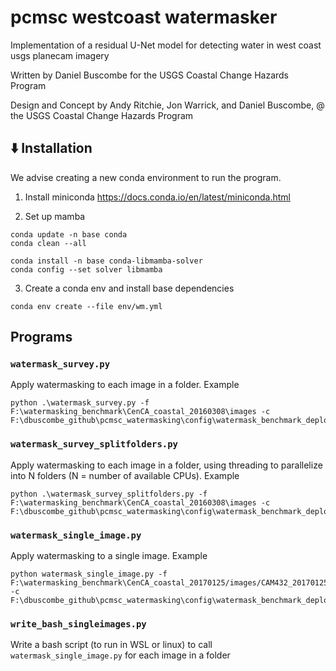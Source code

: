 # pcmsc westcoast watermasker
Implementation of a residual U-Net model for detecting water in west coast usgs planecam imagery

Written by Daniel Buscombe for the USGS Coastal Change Hazards Program

Design and Concept by Andy Ritchie, Jon Warrick, and Daniel Buscombe, @ the USGS Coastal Change Hazards Program

## ⬇️ Installation

We advise creating a new conda environment to run the program.


1. Install miniconda
https://docs.conda.io/en/latest/miniconda.html

2. Set up mamba

```
conda update -n base conda
conda clean --all
```

```
conda install -n base conda-libmamba-solver
conda config --set solver libmamba
```

3. Create a conda env and install base dependencies

```
conda env create --file env/wm.yml
```


## Programs

### `watermask_survey.py`

Apply watermasking to each image in a folder. Example

```
python .\watermask_survey.py -f F:\watermasking_benchmark\CenCA_coastal_20160308\images -c F:\dbuscombe_github\pcmsc_watermasking\config\watermask_benchmark_deploy_v2.json
```


### `watermask_survey_splitfolders.py`

Apply watermasking to each image in a folder, using threading to parallelize into N folders (N = number of available CPUs). Example

```
python .\watermask_survey_splitfolders.py -f F:\watermasking_benchmark\CenCA_coastal_20160308\images -c F:\dbuscombe_github\pcmsc_watermasking\config\watermask_benchmark_deploy_v2.json
```

### `watermask_single_image.py`

Apply watermasking to a single image. Example

```
python watermask_single_image.py -f F:\watermasking_benchmark\CenCA_coastal_20170125/images/CAM432_20170125221615_40.jpg -c F:\dbuscombe_github\pcmsc_watermasking\config\watermask_benchmark_deploy_v2.json
```

### `write_bash_singleimages.py`

Write a bash script (to run in WSL or linux) to call `watermask_single_image.py` for each image in a folder



<!-- 

## What it does
You provide 
1) a directory of jpg images 
2) [optional] a command line flag (`-m`) indicating whether to print a black and white mask to jpg file, and what type
3) [optional] a command line flag (`-l`) indicating whether to keep a log file 
4) [optional] a command line flag (`-p`) indicating whether to use parallel processing

and it creates a data archive in compressed numpy npz format that contains the following fields:

1) model metadata
	* number of test-time-augmented outputs weighted-averaged 
	* area in pixels^2 to be considered either a pixel island or hole 
	* mean variance in prediction 
	* median variance in prediction 
	* min variance in prediction 
	* max variance in prediction 
	* mean probability of land
	* median probability of land
	* min probability of land 
	* max probability of land 
	* Otsu threshold for land 
	* Otsu threshold for land 
	* Mean model certainty
	* Otsu threshold confidence
	* Otsu threshold variance
	* certainty output code (0=bad, 1=ok, 2=good) 
	* Proportion of land pixels in conservative mask 
	* Proportion of land pixels in liberal mask

2) original image exif data (in a human readable dictionary format)
3) probability of land (8 bit, divide by 100 to get a probability of land )
4) confidence in estimate (8 bit, divide by 100 to get a confidence)
5) variance around that estimate (8 bit, divide by 100 to get a variance)
6) conservative land mask (1 bit): this is the most conservative (i.e. calling pixels land only if it is very certain)
7) liberal land mask (1 bit): this is the most liberal (i.e. calling pixels land only if it is only moderately certain)

## Input flags 
* `-m` : 0=no mask [default], 1= liberal mask, 2= conservative mask
* `-l` : 0=no log, 1=use log [default]
* `-p` : 0=no parallel proc, 1=use paralel proc [default]

The program will:
1) read the names of the latest and greatest model parameters in `best_current_model.py`
2) read configuration files and create a setting dictionary to pass to the main function
3) prompt the user to select a directory of images 
4) depending on user inputs, run the `main` function in serial or parallel to create the watermask outputs

then on each image, the following procedures are carried out (in `main()`):

1) read the image into memory at both scales (there are two models, trained using different scales)
2) standardize both images
3) read the models from json_string and add weights from h5 file
4) use each model on the image to estimate a stack of test-time augmented outputs
5) resize to original image size, then weighted average to create an average map of probabilities of land 
6) compute variance, certainty and confidence rasters
7) compute masks using an Otsu threshold and remove islands and holes
8) save masks if user inputs say so 
9) get exif data and compile model metadata 
10) write out npz file containing all outputs (listed above)

## Current ensemble model

### 8/10/21
Merges outputs from:
1) watermask_planecam_1024_20210802
2) watermask_planecam_2048_20210802

trained on datasets: 

1. watermask-oblique-planecam-data-july2021_2048.zip
6308 augmented images and binary masks resizd to 1536 x 2048 x 3 pix

2. watermask-oblique-planecam-data-july2021_768_1024.zip
5259 augmented images and binary masks resizd to 768 x 1024 x 3 pix


%# EOF -->
